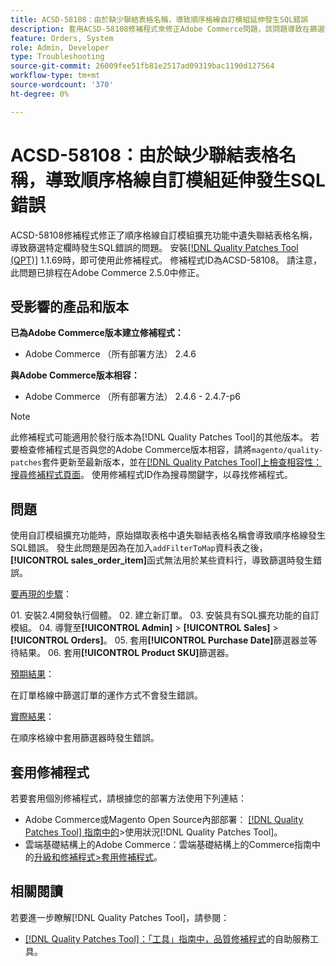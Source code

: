 ```yaml
---
title: ACSD-58108：由於缺少聯結表格名稱，導致順序格線自訂模組延伸發生SQL錯誤
description: 套用ACSD-58108修補程式來修正Adobe Commerce問題，該問題導致在篩選特定欄時，順序格線自訂模組擴充功能中遺失聯結表格名稱而發生SQL錯誤。
feature: Orders, System
role: Admin, Developer
type: Troubleshooting
source-git-commit: 26009fee51fb81e2517ad09319bac1190d127564
workflow-type: tm+mt
source-wordcount: '370'
ht-degree: 0%

---
```



# ACSD-58108：由於缺少聯結表格名稱，導致順序格線自訂模組延伸發生SQL錯誤

ACSD-58108修補程式修正了順序格線自訂模組擴充功能中遺失聯結表格名稱，導致篩選特定欄時發生SQL錯誤的問題。 安裝[[!DNL Quality Patches Tool (QPT)]](/help/tools/quality-patches-tool/quality-patches-tool-to-self-serve-quality-patches.md) 1.1.69時，即可使用此修補程式。 修補程式ID為ACSD-58108。 請注意，此問題已排程在Adobe Commerce 2.5.0中修正。

## 受影響的產品和版本

**已為Adobe Commerce版本建立修補程式：**

* Adobe Commerce （所有部署方法） 2.4.6

**與Adobe Commerce版本相容：**

* Adobe Commerce （所有部署方法） 2.4.6 - 2.4.7-p6

>[!NOTE]
>
>此修補程式可能適用於發行版本為[!DNL Quality Patches Tool]的其他版本。 若要檢查修補程式是否與您的Adobe Commerce版本相容，請將`magento/quality-patches`套件更新至最新版本，並在[[!DNL Quality Patches Tool]上檢查相容性：搜尋修補程式頁面](https://experienceleague.adobe.com/tools/commerce-quality-patches/index.html)。 使用修補程式ID作為搜尋關鍵字，以尋找修補程式。

## 問題

使用自訂模組擴充功能時，原始擷取表格中遺失聯結表格名稱會導致順序格線發生SQL錯誤。 發生此問題是因為在加入`addFilterToMap`資料表之後，**[!UICONTROL sales_order_item]**&#x200B;函式無法用於某些資料行，導致篩選時發生錯誤。

<u>要再現的步驟</u>：

&#x200B;01. 安裝2.4開發執行個體。
&#x200B;02. 建立新訂單。
&#x200B;03. 安裝具有SQL擴充功能的自訂模組。
&#x200B;04. 導覽至&#x200B;**[!UICONTROL Admin]** > **[!UICONTROL Sales]** > **[!UICONTROL Orders]**。
&#x200B;05. 套用&#x200B;**[!UICONTROL Purchase Date]**&#x200B;篩選器並等待結果。
&#x200B;06. 套用&#x200B;**[!UICONTROL Product SKU]**&#x200B;篩選器。

<u>預期結果</u>：

在訂單格線中篩選訂單的運作方式不會發生錯誤。

<u>實際結果</u>：

在順序格線中套用篩選器時發生錯誤。

## 套用修補程式

若要套用個別修補程式，請根據您的部署方法使用下列連結：

* Adobe Commerce或Magento Open Source內部部署： [[!DNL Quality Patches Tool] 指南中的](/help/tools/quality-patches-tool/usage.md)>使用狀況[!DNL Quality Patches Tool]。
* 雲端基礎結構上的Adobe Commerce：雲端基礎結構上的Commerce指南中的[升級和修補程式>套用修補程式](https://experienceleague.adobe.com/docs/commerce-cloud-service/user-guide/develop/upgrade/apply-patches.html)。

## 相關閱讀

若要進一步瞭解[!DNL Quality Patches Tool]，請參閱：

* [[!DNL Quality Patches Tool]：「工具」指南中，品質修補程式](/help/tools/quality-patches-tool/quality-patches-tool-to-self-serve-quality-patches.md)的自助服務工具。
